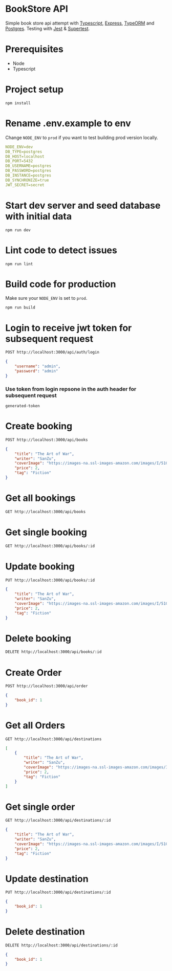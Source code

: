 # BookStore API

Simple book store api attempt with [Typescript](https://www.typescriptlang.org), [Express](https://expressjs.com), [TypeORM](https://typeorm.io) and [Postgres](https://www.postgresql.org).
Testing with [Jest](https://jestjs.io) & [Supertest](https://github.com/visionmedia/supertest).

# Prerequisites

-   Node
-   Typescript

# Project setup

```
npm install
```

# Rename .env.example to env

Change `NODE_ENV` to `prod` if you want to test building prod version locally.

```yaml
NODE_ENV=dev
DB_TYPE=postgres
DB_HOST=localhost
DB_PORT=5432
DB_USERNAME=postgres
DB_PASSWORD=postgres
DB_INSTANCE=postgres
DB_SYNCHRONIZE=true
JWT_SECRET=secret
```

# Start dev server and seed database with initial data

```
npm run dev
```

# Lint code to detect issues

```
npm run lint
```

# Build code for production

Make sure your `NODE_ENV` is set to `prod`.

```
npm run build
```

# Login to receive jwt token for subsequent request

```bash
POST http://localhost:3000/api/auth/login
```

```json
{
	"username": "admin",
	"password": "admin"
}
```

### Use token from login repsone in the auth header for subsequent request

```
generated-token
```

# Create booking

```bash
POST http://localhost:3000/api/books
```

```json
{
	"title": "The Art of War",
	"writer": "SanZu",
	"coverImage": "https://images-na.ssl-images-amazon.com/images/I/51Ga5GuElyL._AC_SX184_.jpg",
	"price": 2,
	"tag": "Fiction"
}
```

# Get all bookings

```bash
GET http://localhost:3000/api/books
```

# Get single booking

```bash
GET http://localhost:3000/api/books/:id
```

# Update booking

```bash
PUT http://localhost:3000/api/books/:id
```

```json
{
	"title": "The Art of War",
	"writer": "SanZu",
	"coverImage": "https://images-na.ssl-images-amazon.com/images/I/51Ga5GuElyL._AC_SX184_.jpg",
	"price": 2,
	"tag": "Fiction"
}
```

# Delete booking

```bash
DELETE http://localhost:3000/api/books/:id
```

# Create Order

```bash
POST http://localhost:3000/api/order
```

```json
{
	"book_id": 1
}
```

# Get all Orders

```bash
GET http://localhost:3000/api/destinations
```

```json
[
	{
		"title": "The Art of War",
		"writer": "SanZu",
		"coverImage": "https://images-na.ssl-images-amazon.com/images/I/51Ga5GuElyL._AC_SX184_.jpg",
		"price": 2,
		"tag": "Fiction"
	}
]
```

# Get single order

```bash
GET http://localhost:3000/api/destinations/:id
```

```json
{
	"title": "The Art of War",
	"writer": "SanZu",
	"coverImage": "https://images-na.ssl-images-amazon.com/images/I/51Ga5GuElyL._AC_SX184_.jpg",
	"price": 2,
	"tag": "Fiction"
}
```

# Update destination

```bash
PUT http://localhost:3000/api/destinations/:id
```

```json
{
	"book_id": 1
}
```

# Delete destination

```bash
DELETE http://localhost:3000/api/destinations/:id
```

```json
{
	"book_id": 1
}
```
